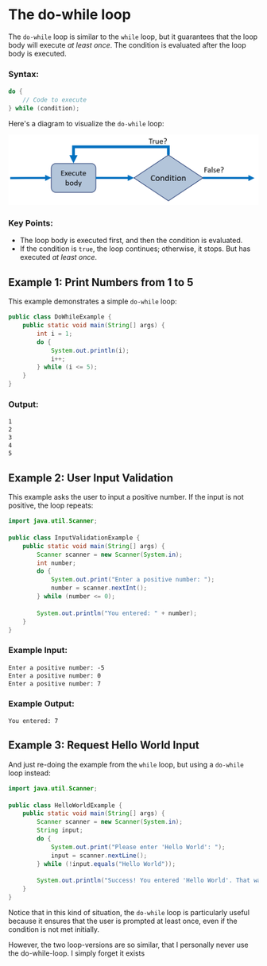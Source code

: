 # The do-while loop

The `do-while` loop is similar to the `while` loop, but it guarantees that the loop body will execute _at least once_. The condition is evaluated after the loop body is executed.

### Syntax:

```java
do {
    // Code to execute
} while (condition);

```

Here's a diagram to visualize the `do-while` loop:

![Do-While Loop Diagram](Resources/do-while-loop.png)

### Key Points:
- The loop body is executed first, and then the condition is evaluated.
- If the condition is `true`, the loop continues; otherwise, it stops. But has executed _at least once_.

## Example 1: Print Numbers from 1 to 5
This example demonstrates a simple `do-while` loop:

```java
public class DoWhileExample {
    public static void main(String[] args) {
        int i = 1;
        do {
            System.out.println(i);
            i++;
        } while (i <= 5);
    }
}
```

### Output:
```
1
2
3
4
5
```

## Example 2: User Input Validation
This example asks the user to input a positive number. If the input is not positive, the loop repeats:

```java
import java.util.Scanner;

public class InputValidationExample {
    public static void main(String[] args) {
        Scanner scanner = new Scanner(System.in);
        int number;
        do {
            System.out.print("Enter a positive number: ");
            number = scanner.nextInt();
        } while (number <= 0);

        System.out.println("You entered: " + number);
    }
}
```

### Example Input:
```
Enter a positive number: -5
Enter a positive number: 0
Enter a positive number: 7
```

### Example Output:
```
You entered: 7
```

## Example 3: Request Hello World Input

And just re-doing the example from the `while` loop, but using a `do-while` loop instead:

```java
import java.util.Scanner;

public class HelloWorldExample {
    public static void main(String[] args) {
        Scanner scanner = new Scanner(System.in);
        String input;
        do {
            System.out.print("Please enter 'Hello World': ");
            input = scanner.nextLine();
        } while (!input.equals("Hello World"));

        System.out.println("Success! You entered 'Hello World'. That was very well done! Praise to you!");
    }
}
```

Notice that in this kind of situation, the `do-while` loop is particularly useful because it ensures that the user is prompted at least once, even if the condition is not met initially.

However, the two loop-versions are so similar, that I personally never use the do-while-loop. I simply forget it exists
